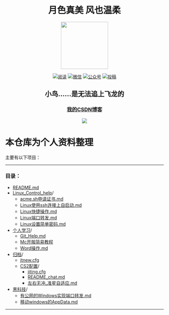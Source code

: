 <h1 align="center">月色真美  风也温柔</h1>
<p align="center">
<img src="https://avatars.githubusercontent.com/u/90079093?v=4" width="150"/>
</p>

<p align="center">
  <a href="https://github.com/Pleiadem/Chat_Prompts"><img src="https://img.shields.io/badge/%E9%98%85%E8%AF%BB-read-blue.svg" alt="阅读"></a>
  <a href="https://github.com/Pleiadem/Chat_Prompts/issues"><img src="https://img.shields.io/badge/%E8%81%94%E7%B3%BB%E6%88%91-callme-orange.svg" alt="微信"></a>
  <a href="https://github.com/Pleiadem/Chat_Prompts/issues"><img src="https://img.shields.io/badge/%E5%85%AC%E4%BC%97%E5%8F%B7-canghe-lightgrey.svg" alt="公众号"></a>
  <a href="#个人博客"><img src="https://img.shields.io/badge/%E5%8D%9A%E5%AE%A2-blog-red.svg" alt="投稿"></a>
<h2 align="center">小鸟......是无法追上飞龙的</h2>
</p>
<a href="https://blog.csdn.net/"><h3 align="center">我的CSDN博客</h3></a>

<p align="center">
<img src="https://gimg2.baidu.com/image_search/src=http%3A%2F%2Fi0.hdslb.com%2Fbfs%2Farticle%2Ff452e3eca9289c0e5985dcd5fd9c7518349f3fc4.png&refer=http%3A%2F%2Fi0.hdslb.com&app=2002&size=f9999,10000&q=a80&n=0&g=0n&fmt=auto?sec=1673941672&t=7ce9830c929aa75676c3b7cc69ec82fb"/>
</p>

# 本仓库为个人资料整理
主要有以下项目：

---
### 目录：
  - [README.md](/README.md)
- [Linux_Control_help](/Linux_Control_help)/
  - [acme.sh申请证书.md](/Linux_Control_help/acme.sh申请证书.md)
  - [Linux使用ssh连接上自启动.md](/Linux_Control_help/Linux使用ssh连接上自启动.md)
  - [Linux快捷操作.md](/Linux_Control_help/Linux快捷操作.md)
  - [Linux端口转发.md](/Linux_Control_help/Linux端口转发.md)
  - [Linux设置简单密码.md](/Linux_Control_help/Linux设置简单密码.md)
- [个人学习](/个人学习)/
  - [Git_Help.md](/个人学习/Git_Help.md)
  - [Mc开服简易教程](/个人学习/Mc开服简易教程)
  - [Word操作.md](/个人学习/Word操作.md)
- [归档](/归档)/
  - [jtnew.cfg](/归档/jtnew.cfg)
  - [CS2配置](/归档/CS2配置)/
    - [jiting.cfg](/归档/CS2配置/jiting.cfg)
    - [README_chat.md](/归档/CS2配置/README_chat.md)
    - [左右无冲_准星自适应.md](/归档/CS2配置/左右无冲_准星自适应.md)
- [黑科技](/黑科技)/
  - [有公网的Windows实现端口转发.md](/黑科技/有公网的Windows实现端口转发.md)
  - [移动windows的AppData.md](/黑科技/移动windows的AppData.md)
---
